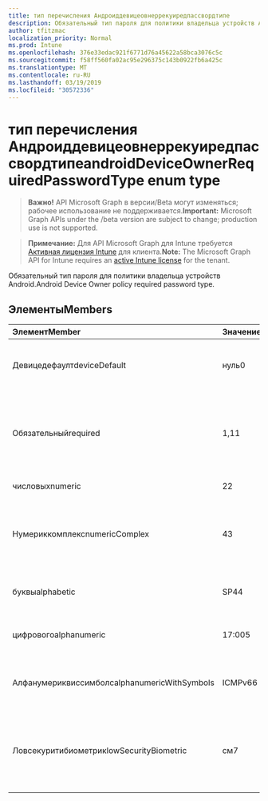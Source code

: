 ```yaml
---
title: тип перечисления Андроиддевицеовнеррекуиредпассвордтипе
description: Обязательный тип пароля для политики владельца устройств Android.
author: tfitzmac
localization_priority: Normal
ms.prod: Intune
ms.openlocfilehash: 376e33edac921f6771d76a45622a58bca3076c5c
ms.sourcegitcommit: f58ff560fa02ac95e296375c143b0922fb6a425c
ms.translationtype: MT
ms.contentlocale: ru-RU
ms.lasthandoff: 03/19/2019
ms.locfileid: "30572336"
---
```

# <a name="androiddeviceownerrequiredpasswordtype-enum-type"></a><span data-ttu-id="15fac-103">тип перечисления Андроиддевицеовнеррекуиредпассвордтипе</span><span class="sxs-lookup"><span data-stu-id="15fac-103">androidDeviceOwnerRequiredPasswordType enum type</span></span>

> <span data-ttu-id="15fac-104">**Важно!** API Microsoft Graph в версии/Beta могут изменяться; рабочее использование не поддерживается.</span><span class="sxs-lookup"><span data-stu-id="15fac-104">**Important:** Microsoft Graph APIs under the /beta version are subject to change; production use is not supported.</span></span>

> <span data-ttu-id="15fac-105">**Примечание:** Для API Microsoft Graph для Intune требуется [Активная лицензия Intune](https://go.microsoft.com/fwlink/?linkid=839381) для клиента.</span><span class="sxs-lookup"><span data-stu-id="15fac-105">**Note:** The Microsoft Graph API for Intune requires an [active Intune license](https://go.microsoft.com/fwlink/?linkid=839381) for the tenant.</span></span>

<span data-ttu-id="15fac-106">Обязательный тип пароля для политики владельца устройств Android.</span><span class="sxs-lookup"><span data-stu-id="15fac-106">Android Device Owner policy required password type.</span></span>

## <a name="members"></a><span data-ttu-id="15fac-107">Элементы</span><span class="sxs-lookup"><span data-stu-id="15fac-107">Members</span></span>
|<span data-ttu-id="15fac-108">Элемент</span><span class="sxs-lookup"><span data-stu-id="15fac-108">Member</span></span>|<span data-ttu-id="15fac-109">Значение</span><span class="sxs-lookup"><span data-stu-id="15fac-109">Value</span></span>|<span data-ttu-id="15fac-110">Описание</span><span class="sxs-lookup"><span data-stu-id="15fac-110">Description</span></span>|
|:---|:---|:---|
|<span data-ttu-id="15fac-111">Девицедефаулт</span><span class="sxs-lookup"><span data-stu-id="15fac-111">deviceDefault</span></span>|<span data-ttu-id="15fac-112">нуль</span><span class="sxs-lookup"><span data-stu-id="15fac-112">0</span></span>|<span data-ttu-id="15fac-113">Значение по умолчанию для устройства, без намерения.</span><span class="sxs-lookup"><span data-stu-id="15fac-113">Device default value, no intent.</span></span>|
|<span data-ttu-id="15fac-114">Обязательный</span><span class="sxs-lookup"><span data-stu-id="15fac-114">required</span></span>|<span data-ttu-id="15fac-115">1,1</span><span class="sxs-lookup"><span data-stu-id="15fac-115">1</span></span>|<span data-ttu-id="15fac-116">Должен быть задан пароль, но не существует ограничений на тип.</span><span class="sxs-lookup"><span data-stu-id="15fac-116">There must be a password set, but there are no restrictions on type.</span></span>|
|<span data-ttu-id="15fac-117">числовых</span><span class="sxs-lookup"><span data-stu-id="15fac-117">numeric</span></span>|<span data-ttu-id="15fac-118">2</span><span class="sxs-lookup"><span data-stu-id="15fac-118">2</span></span>|<span data-ttu-id="15fac-119">По крайней мере число цифр.</span><span class="sxs-lookup"><span data-stu-id="15fac-119">At least numeric.</span></span>|
|<span data-ttu-id="15fac-120">Нумериккомплекс</span><span class="sxs-lookup"><span data-stu-id="15fac-120">numericComplex</span></span>|<span data-ttu-id="15fac-121">4</span><span class="sxs-lookup"><span data-stu-id="15fac-121">3</span></span>|<span data-ttu-id="15fac-122">По крайней мере цифры без повторяющихся или упорядоченных последовательностей.</span><span class="sxs-lookup"><span data-stu-id="15fac-122">At least numeric with no repeating or ordered sequences.</span></span>|
|<span data-ttu-id="15fac-123">буквы</span><span class="sxs-lookup"><span data-stu-id="15fac-123">alphabetic</span></span>|<span data-ttu-id="15fac-124">SP4</span><span class="sxs-lookup"><span data-stu-id="15fac-124">4</span></span>|<span data-ttu-id="15fac-125">По крайней мере буквенно — пароль.</span><span class="sxs-lookup"><span data-stu-id="15fac-125">At least alphabetic password.</span></span>|
|<span data-ttu-id="15fac-126">цифрового</span><span class="sxs-lookup"><span data-stu-id="15fac-126">alphanumeric</span></span>|<span data-ttu-id="15fac-127">17:00</span><span class="sxs-lookup"><span data-stu-id="15fac-127">5</span></span>|<span data-ttu-id="15fac-128">По крайней мере буквенно-цифровые пароли</span><span class="sxs-lookup"><span data-stu-id="15fac-128">At least alphanumeric password</span></span>|
|<span data-ttu-id="15fac-129">Алфанумериквиссимболс</span><span class="sxs-lookup"><span data-stu-id="15fac-129">alphanumericWithSymbols</span></span>|<span data-ttu-id="15fac-130">ICMPv6</span><span class="sxs-lookup"><span data-stu-id="15fac-130">6</span></span>|<span data-ttu-id="15fac-131">По крайней мере буквенно-цифровые символы.</span><span class="sxs-lookup"><span data-stu-id="15fac-131">At least alphanumeric with symbols.</span></span>|
|<span data-ttu-id="15fac-132">Ловсекуритибиометрик</span><span class="sxs-lookup"><span data-stu-id="15fac-132">lowSecurityBiometric</span></span>|<span data-ttu-id="15fac-133">см</span><span class="sxs-lookup"><span data-stu-id="15fac-133">7</span></span>|<span data-ttu-id="15fac-134">Необходим пароль на основе биометрического уровня безопасности.</span><span class="sxs-lookup"><span data-stu-id="15fac-134">Low security biometrics based password required.</span></span>|




